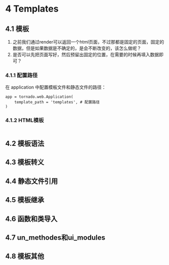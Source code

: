 # 4 Templates

## 4.1 模板
1. 之前我们通过render可以返回一个html页面，不过那都是固定的页面，固定的数据，但是如果数据是不确定的，是会不断改变的，该怎么做呢？
2. 是否可以先把页面写好，然后预留出固定的位置，在需要的时候再填入数据即可？

### 4.1.1 配置路径
在 application 中配置模板文件和静态文件的路径：
```
app = tornado.web.Application(
    template_path = 'templates', # 配置路径
)
```

### 4.1.2 HTML模板
```

```
## 4.2 模板语法
## 4.3 模板转义
## 4.4 静态文件引用
## 4.5 模板继承
## 4.6 函数和类导入
## 4.7 un_methodes和ui_modules
## 4.8 模板其他